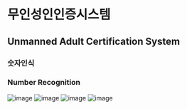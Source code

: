 # 무인성인인증시스템
## Unmanned Adult Certification System

### 숫자인식
### Number Recognition

![image](https://user-images.githubusercontent.com/47622991/123427105-29d2f500-d5ff-11eb-89ea-b333c52e0ab2.png)
![image](https://user-images.githubusercontent.com/47622991/123427063-1d4e9c80-d5ff-11eb-9e1d-27e80f39f01c.png)
![image](https://user-images.githubusercontent.com/47622991/123427072-1f186000-d5ff-11eb-89a2-4f7356deef81.png)
![image](https://user-images.githubusercontent.com/47622991/123427085-23dd1400-d5ff-11eb-9899-f60f7621cc64.png)

